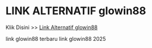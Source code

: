 # LINK ALTERNATIF glowin88

Klik Disini >> <a href="https://linksto.pages.dev/">Link Alternatif glowin88 </a>

link glowin88 terbaru
link glowin88 2025
